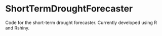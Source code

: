 # ShortTermDroughtForecaster

Code for the short-term drought forecaster. Currently developed using R and Rshiny.
